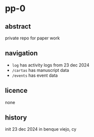 # pp-0
## abstract
private repo for paper work
## navigation
- ``log`` has activity logs from 23 dec 2024
- `/cartas` has manuscript data
- `/events` has event data
## licence
none
## history
init 23 dec 2024 in benque viejo, cy
